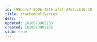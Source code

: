 ```yaml
---
id: f98da4c7-2b0b-45f6-af3f-d7e2ccb16c38
title: trackedDeliveries
desc: ''
updated: 1618573905238
created: 1618573905238
stub: true
---
```


